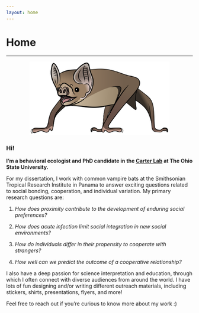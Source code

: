 ```yaml
---
layout: home
---
```

# Home
--- 
<p align="center">
 <img src="/assets/illustrations/vampterrestrial_v02.png" width="75%">  
</p>

### Hi!
<b> I’m a behavioral ecologist and PhD candidate in the [Carter Lab](https://socialbat.org/) at The Ohio State University. </b> <br/>
 
For my dissertation, I work with common vampire bats at the Smithsonian Tropical Research Institute in Panama to answer exciting questions related to social bonding, cooperation, and individual variation. My primary research questions are:<br/>

1. *How does proximity contribute to the development of enduring social preferences?*<br/>

2. *How does acute infection limit social integration in new social environments?*<br/>

3. *How do individuals differ in their propensity to cooperate with strangers?*<br/>

4. *How well can we predict the outcome of a cooperative relationship?*<br/>

I also have a deep passion for science interpretation and education, through which I often connect with diverse audiences from around the world. I have lots of fun designing and/or writing different outreach materials, including stickers, shirts, presentations, flyers, and more! 

Feel free to reach out if you’re curious to know more about my work :)
